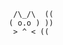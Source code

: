 
<div class="decorations">
  <p align="center">
    <div>
      <pre>
        <code>
          /\_/\  ((
         ( o.o ) ))
          > ^ < (( 
        </code>
      </pre>
    </div>
  
  </div>
